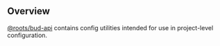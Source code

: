 ## Overview

[@roots/bud-api]([[base]]/packages/@roots/bud-api) contains config utilities intended for use in project-level configuration.

